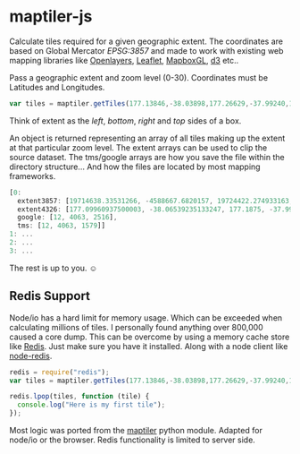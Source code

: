 # maptiler-js
Calculate tiles required for a given geographic extent. The coordinates are based on Global Mercator *EPSG:3857* and made to work with existing web mapping libraries like [Openlayers](http://openlayers.org/), [Leaflet](http://leafletjs.com/), [MapboxGL](https://www.mapbox.com/blog/mapbox-gl-js/), [d3](http://d3js.org/) etc..

Pass a geographic extent and zoom level (0-30). Coordinates must be Latitudes and Longitudes.
```javascript
var tiles = maptiler.getTiles(177.13846,-38.03898,177.26629,-37.99240,12);
```
Think of extent as the *left*, *bottom*, *right* and *top* sides of a box.

An object is returned representing an array of all tiles making up the extent at that particular zoom level. The extent arrays can be used to clip the source dataset. The tms/google arrays are how you save the file within the directory structure... And how the files are located by most mapping frameworks.
```javascript
[0:
  extent3857: [19714638.33531266, -4588667.6820157, 19724422.274933163, -4578883.742395198],
  extent4326: [177.09960937500003, -38.06539235133247, 177.1875, -37.996162679728116],
  google: [12, 4063, 2516],
  tms: [12, 4063, 1579]]
1: ...
2: ...
3: ...

```

The rest is up to you. ☺

## Redis Support
Node/io has a hard limit for memory usage. Which can be exceeded when calculating millions of tiles. I personally found anything over 800,000 caused a core dump. This can be overcome by using a memory cache store like [Redis](http://redis.io/). Just make sure you have it installed. Along with a node client like [node-redis](https://github.com/mranney/node_redis).
```javascript
redis = require("redis");
var tiles = maptiler.getTiles(177.13846,-38.03898,177.26629,-37.99240,12);

redis.lpop(tiles, function (tile) {
  console.log("Here is my first tile");
});

```

Most logic was ported from the [maptiler](http://www.maptiler.org/google-maps-coordinates-tile-bounds-projection/) python module. Adapted for node/io or the browser. Redis functionality is limited to server side.
